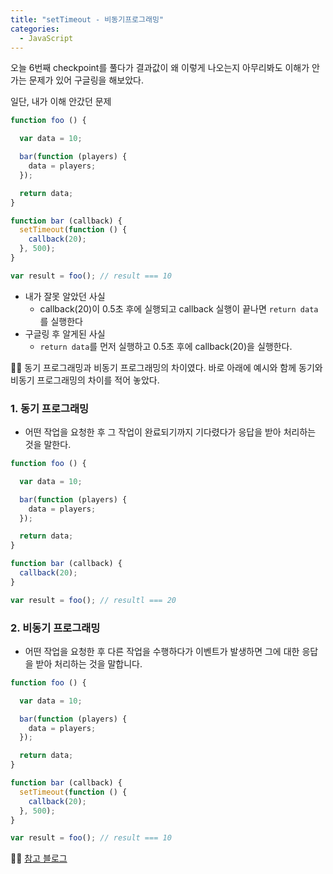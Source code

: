 ```yaml
---
title: "setTimeout - 비동기프로그래밍"
categories:
  - JavaScript
---
```

오늘 6번째 checkpoint를 풀다가 결과값이 왜 이렇게 나오는지 아무리봐도 이해가 안가는 문제가 있어 구글링을 해보았다.

일단, 내가 이해 안갔던 문제
```js
function foo () {

  var data = 10;

  bar(function (players) {
    data = players;
  });

  return data;
}

function bar (callback) {
  setTimeout(function () {
    callback(20);
  }, 500);
}

var result = foo(); // result === 10
```
- 내가 잘못 알았던 사실
	- callback(20)이 0.5초 후에 실행되고 callback 실행이 끝나면 `return data`를 실행한다
- 구글링 후 알게된 사실
	- `return data`를 먼저 실행하고 0.5초 후에 callback(20)을 실행한다.
    
💁‍♀️ 동기 프로그래밍과 비동기 프로그래밍의 차이였다. 바로 아래에 예시와 함께 동기와 비동기 프로그래밍의 차이를 적어  놓았다.

### 1. 동기 프로그래밍
- 어떤 작업을 요청한 후 그 작업이 완료되기까지 기다렸다가 응답을 받아 처리하는 것을 말한다.

```js
function foo () {

  var data = 10;

  bar(function (players) {
    data = players;
  });

  return data;
}

function bar (callback) {
  callback(20);
}

var result = foo(); // resultl === 20
```

### 2. 비동기 프로그래밍
- 어떤 작업을 요청한 후 다른 작업을 수행하다가 이벤트가 발생하면 그에 대한 응답을 받아 처리하는 것을 말합니다.

```js
function foo () {

  var data = 10;

  bar(function (players) {
    data = players;
  });

  return data;
}

function bar (callback) {
  setTimeout(function () {
    callback(20);
  }, 500);
}

var result = foo(); // result === 10
```

💁‍♀️ [참고 블로그](https://beomy.tistory.com/10)



